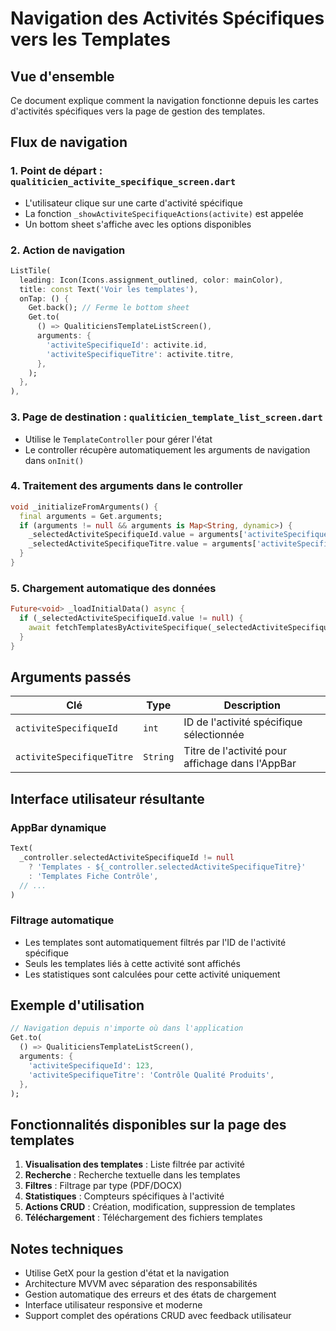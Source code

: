 # Navigation des Activités Spécifiques vers les Templates

## Vue d'ensemble
Ce document explique comment la navigation fonctionne depuis les cartes d'activités spécifiques vers la page de gestion des templates.

## Flux de navigation

### 1. Point de départ : `qualiticien_activite_specifique_screen.dart`
- L'utilisateur clique sur une carte d'activité spécifique
- La fonction `_showActiviteSpecifiqueActions(activite)` est appelée
- Un bottom sheet s'affiche avec les options disponibles

### 2. Action de navigation
```dart
ListTile(
  leading: Icon(Icons.assignment_outlined, color: mainColor),
  title: const Text('Voir les templates'),
  onTap: () {
    Get.back(); // Ferme le bottom sheet
    Get.to(
      () => QualiticiensTemplateListScreen(),
      arguments: {
        'activiteSpecifiqueId': activite.id,
        'activiteSpecifiqueTitre': activite.titre,
      },
    );
  },
),
```

### 3. Page de destination : `qualiticien_template_list_screen.dart`
- Utilise le `TemplateController` pour gérer l'état
- Le controller récupère automatiquement les arguments de navigation dans `onInit()`

### 4. Traitement des arguments dans le controller
```dart
void _initializeFromArguments() {
  final arguments = Get.arguments;
  if (arguments != null && arguments is Map<String, dynamic>) {
    _selectedActiviteSpecifiqueId.value = arguments['activiteSpecifiqueId'];
    _selectedActiviteSpecifiqueTitre.value = arguments['activiteSpecifiqueTitre'] ?? '';
  }
}
```

### 5. Chargement automatique des données
```dart
Future<void> _loadInitialData() async {
  if (_selectedActiviteSpecifiqueId.value != null) {
    await fetchTemplatesByActiviteSpecifique(_selectedActiviteSpecifiqueId.value!);
  }
}
```

## Arguments passés

| Clé | Type | Description |
|-----|------|-------------|
| `activiteSpecifiqueId` | `int` | ID de l'activité spécifique sélectionnée |
| `activiteSpecifiqueTitre` | `String` | Titre de l'activité pour affichage dans l'AppBar |

## Interface utilisateur résultante

### AppBar dynamique
```dart
Text(
  _controller.selectedActiviteSpecifiqueId != null 
    ? 'Templates - ${_controller.selectedActiviteSpecifiqueTitre}'
    : 'Templates Fiche Contrôle',
  // ...
)
```

### Filtrage automatique
- Les templates sont automatiquement filtrés par l'ID de l'activité spécifique
- Seuls les templates liés à cette activité sont affichés
- Les statistiques sont calculées pour cette activité uniquement

## Exemple d'utilisation

```dart
// Navigation depuis n'importe où dans l'application
Get.to(
  () => QualiticiensTemplateListScreen(),
  arguments: {
    'activiteSpecifiqueId': 123,
    'activiteSpecifiqueTitre': 'Contrôle Qualité Produits',
  },
);
```

## Fonctionnalités disponibles sur la page des templates

1. **Visualisation des templates** : Liste filtrée par activité
2. **Recherche** : Recherche textuelle dans les templates
3. **Filtres** : Filtrage par type (PDF/DOCX)
4. **Statistiques** : Compteurs spécifiques à l'activité
5. **Actions CRUD** : Création, modification, suppression de templates
6. **Téléchargement** : Téléchargement des fichiers templates

## Notes techniques

- Utilise GetX pour la gestion d'état et la navigation
- Architecture MVVM avec séparation des responsabilités
- Gestion automatique des erreurs et des états de chargement
- Interface utilisateur responsive et moderne
- Support complet des opérations CRUD avec feedback utilisateur
